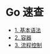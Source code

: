 # Go 速查

* [1. 基本语法](./quick_search/1.%20基本语法.html)
* [2. 容器](./quick_search/2.%20容器.html)
* [3. 流程控制](./quick_search/2.%20流程控制.html)